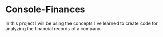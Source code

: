 # Console-Finances

In this project I will be using the concepts I've learned to create code for analyzing the financial records of a company.
